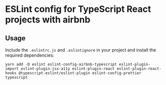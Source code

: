 # ESLint config for TypeScript React projects with airbnb

## Usage

Include the `.eslintrc.js` and `.eslintignore` in your project and install the required dependencies:

```
yarn add -D eslint eslint-config-airbnb-typescript eslint-plugin-import eslint-plugin-jsx-a11y eslint-plugin-react eslint-plugin-react-hooks @typescript-eslint/eslint-plugin eslint-config-prettier typescript
```
